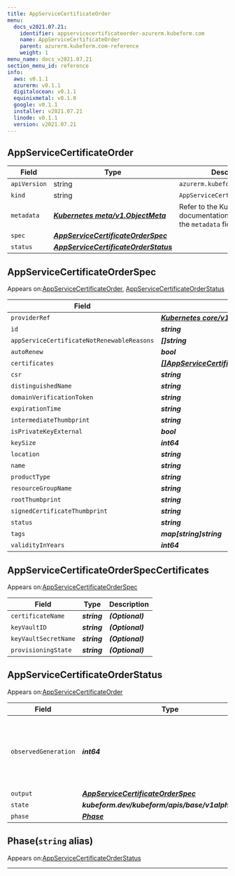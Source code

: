 ```yaml
---
title: AppServiceCertificateOrder
menu:
  docs_v2021.07.21:
    identifier: appservicecertificateorder-azurerm.kubeform.com
    name: AppServiceCertificateOrder
    parent: azurerm.kubeform.com-reference
    weight: 1
menu_name: docs_v2021.07.21
section_menu_id: reference
info:
  aws: v0.1.1
  azurerm: v0.1.1
  digitalocean: v0.1.1
  equinixmetal: v0.1.0
  google: v0.1.1
  installer: v2021.07.21
  linode: v0.1.1
  version: v2021.07.21
---
```


## AppServiceCertificateOrder
| Field | Type | Description |
| ------ | ----- | ----------- |
| `apiVersion` | string | `azurerm.kubeform.com/v1alpha1` |
|    `kind` | string | `AppServiceCertificateOrder` |
| `metadata` | ***[Kubernetes meta/v1.ObjectMeta](https://v1-18.docs.kubernetes.io/docs/reference/generated/kubernetes-api/v1.18/#objectmeta-v1-meta)***|Refer to the Kubernetes API documentation for the fields of the `metadata` field.|
| `spec` | ***[AppServiceCertificateOrderSpec](#appservicecertificateorderspec)***||
| `status` | ***[AppServiceCertificateOrderStatus](#appservicecertificateorderstatus)***||
## AppServiceCertificateOrderSpec

Appears on:[AppServiceCertificateOrder](#appservicecertificateorder), [AppServiceCertificateOrderStatus](#appservicecertificateorderstatus)

| Field | Type | Description |
| ------ | ----- | ----------- |
| `providerRef` | ***[Kubernetes core/v1.LocalObjectReference](https://v1-18.docs.kubernetes.io/docs/reference/generated/kubernetes-api/v1.18/#localobjectreference-v1-core)***||
| `id` | ***string***||
| `appServiceCertificateNotRenewableReasons` | ***[]string***| ***(Optional)*** |
| `autoRenew` | ***bool***| ***(Optional)*** |
| `certificates` | ***[[]AppServiceCertificateOrderSpecCertificates](#appservicecertificateorderspeccertificates)***| ***(Optional)*** |
| `csr` | ***string***| ***(Optional)*** |
| `distinguishedName` | ***string***| ***(Optional)*** |
| `domainVerificationToken` | ***string***| ***(Optional)*** |
| `expirationTime` | ***string***| ***(Optional)*** |
| `intermediateThumbprint` | ***string***| ***(Optional)*** |
| `isPrivateKeyExternal` | ***bool***| ***(Optional)*** |
| `keySize` | ***int64***| ***(Optional)*** |
| `location` | ***string***||
| `name` | ***string***||
| `productType` | ***string***| ***(Optional)*** |
| `resourceGroupName` | ***string***||
| `rootThumbprint` | ***string***| ***(Optional)*** |
| `signedCertificateThumbprint` | ***string***| ***(Optional)*** |
| `status` | ***string***| ***(Optional)*** |
| `tags` | ***map[string]string***| ***(Optional)*** |
| `validityInYears` | ***int64***| ***(Optional)*** |
## AppServiceCertificateOrderSpecCertificates

Appears on:[AppServiceCertificateOrderSpec](#appservicecertificateorderspec)

| Field | Type | Description |
| ------ | ----- | ----------- |
| `certificateName` | ***string***| ***(Optional)*** |
| `keyVaultID` | ***string***| ***(Optional)*** |
| `keyVaultSecretName` | ***string***| ***(Optional)*** |
| `provisioningState` | ***string***| ***(Optional)*** |
## AppServiceCertificateOrderStatus

Appears on:[AppServiceCertificateOrder](#appservicecertificateorder)

| Field | Type | Description |
| ------ | ----- | ----------- |
| `observedGeneration` | ***int64***| ***(Optional)*** Resource generation, which is updated on mutation by the API Server.|
| `output` | ***[AppServiceCertificateOrderSpec](#appservicecertificateorderspec)***| ***(Optional)*** |
| `state` | ***kubeform.dev/kubeform/apis/base/v1alpha1.State***| ***(Optional)*** |
| `phase` | ***[Phase](#phase)***| ***(Optional)*** |
## Phase(`string` alias)

Appears on:[AppServiceCertificateOrderStatus](#appservicecertificateorderstatus)

---
